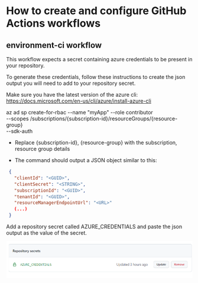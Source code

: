 # How to create and configure GitHub Actions workflows

## environment-ci workflow

This workflow expects a secret containing azure credentials to be present in your repository.

To generate these credentials, follow these instructions to create the json output you will need to add to your repository secret.

Make sure you have the latest version of the azure cli: https://docs.microsoft.com/en-us/cli/azure/install-azure-cli


   az ad sp create-for-rbac --name "myApp" --role contributor \
                            --scopes /subscriptions/{subscription-id}/resourceGroups/{resource-group} \
                            --sdk-auth
                            
  * Replace {subscription-id}, {resource-group} with the subscription, resource group details

  * The command should output a JSON object similar to this:

 ```json
  {
    "clientId": "<GUID>",
    "clientSecret": "<STRING>",
    "subscriptionId": "<GUID>",
    "tenantId": "<GUID>",
    "resourceManagerEndpointUrl": "<URL>"
    (...)
  }
  ```
  

Add a repository secret called AZURE_CREDENTIALS and paste the json output as the value of the secret.

![vscode](assets/repo-secret.png)